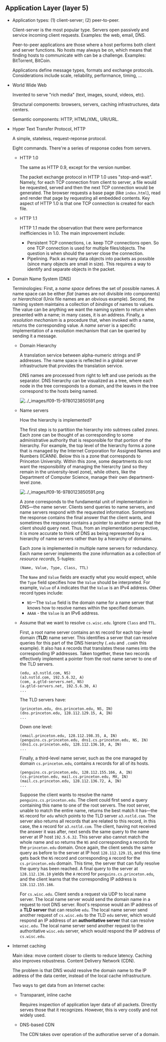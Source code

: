 ## Application Layer (layer 5)

- Application types: (1) client-server; (2) peer-to-peer.

    Client-server is the most popular type. Servers open passively and service incoming client requests. Examples: the web, email, DNS.

    Peer-to-peer applications are those where a host performs both client and server functions. No hosts may always be on, which means that finding hosts to communicate with can be a challenge. Examples: BitTorrent, BitCoin.

    Applications define message types, formats and exchange protocols. Considerations include scale, reliability, performance, timing, ...

- World Wide Web

    Invented to serve "rich media" (text, images, sound, videos, etc). 

    Structural components: browsers, servers, caching infrastructures, data centers.

    Semantic oomponents: HTTP, HTML/XML, URI/URL.

- Hyper Text Transfer Protocol, HTTP

    A simple, stateless, request-reponse protocol.

    Eight commands. There're a series of response codes from servers.

    - HTTP 1.0

        The same as HTTP 0.9, except for the version number.

        The packet exchange protocol in HTTP 1.0 uses "stop-and-wait". Namely, for each TCP connection from client to server, a file would be requested, served and then the next TCP connection would be generated. The browser requests a base page (like `index.html`), read and render that page by requesting all embedded contents. Key aspect of HTTP 1.0 is that one TCP connection is created for each file.

    - HTTP 1.1

        HTTP 1.1 made the observation that there were performance inefficiencies in 1.0. The main improvement include:

        - Persistent TCP connections, i.e. keep TCP connections open. So one TCP connection is used for multiple files/objects. The question is when should the server close the connection.
        - Pipelining. Pack as many data objects into packets as possible (since many objects are small in size). This requires a way to identify and separate objects in the packet.

- Domain Name System (DNS)

    Terminologies: First, a *name space* defines the set of possible names. A name space can be either *flat* (names are not divisible into components) or *hierarchical* (Unix file names are an obvious example). Second, the naming system maintains a collection of *bindings* of names to values. The value can be anything we want the naming system to return when presented with a name; in many cases, it is an address. Finally, a *resolution mechanism* is a procedure that, when invoked with a name, returns the corresponding value. A *name server* is a specific implementation of a resolution mechanism that can be queried by sending it a message.

    - Domain Hierarchy

        A translation service between alpha-numeric strings and IP addresses. The name space is reflected in a global server infrastructure that provides the translation service.

        DNS names are processed from right to left and use periods as the separator. DNS hierarchy can be visualized as a tree, where each node in the tree corresponds to a domain, and the leaves in the tree correspond to the hosts being named.

        ![../_images/f09-15-9780123850591.png](https://book.systemsapproach.org/_images/f09-15-9780123850591.png)

    - Name servers

        How the hierarchy is implemented?

        The first step is to partition the hierarchy into subtrees called *zones*. Each zone can be thought of as corresponding to some administrative authority that is responsible for that portion of the hierarchy. For example, the top level of the hierarchy forms a zone that is managed by the Internet Corporation for Assigned Names and Numbers (ICANN). Below this is a zone that corresponds to Princeton University. Within this zone, some departments do not want the responsibility of managing the hierarchy (and so they remain in the university-level zone), while others, like the Department of Computer Science, manage their own department-level zone.

        ![../_images/f09-16-9780123850591.png](https://book.systemsapproach.org/_images/f09-16-9780123850591.png)

        A zone corresponds to the fundamental unit of implementation in DNS—the name server. Clients send queries to name servers, and name servers respond with the requested information. Sometimes the response contains the final answer that the client wants, and sometimes the response contains a pointer to another server that the client should query next. Thus, from an implementation perspective, it is more accurate to think of DNS as being represented by a hierarchy of name servers rather than by a hierarchy of domains.

        

        Each zone is implemented in multiple name servers for redundancy. Each name server implements the zone information as a collection of *resource records*, 5-tuples:

        ```
        (Name, Value, Type, Class, TTL)
        ```

        The `Name` and `Value` fields are exactly what you would expect, while the `Type` field specifies how the `Value` should be interpreted. For example, `Value` of `A` indicates that the `Value` is an IPv4 address. Other record types include:

        - `NS`—The `Value` field is the domain name for a name server that knows how to resolve names within the specified domain.
        - `AAAA` - the `Value` is an IPv6 address.

    - Assume that we want to resolve `cs.wisc.edu`. Ignore `Class` and `TTL`.

        First, a root name server contains an `NS` record for each top-level domain (**TLD**) name server. This identifies a server that can resolve queries for this part of the DNS hierarchy (`.edu` and `.com`in this example). It also has `A` records that translates these names into the corresponding IP addresses. Taken together, these two records effectively implement a pointer from the root name server to one of the TLD servers.

        ```
        (edu, a3.nstld.com, NS)
        (a3.nstld.com, 192.5.6.32, A)
        (com, a.gtld-servers.net, NS)
        (a.gtld-servers.net, 192.5.6.30, A)
        ...
        ```

        The TLD servers have:

        ```
        (princeton.edu, dns.princeton.edu, NS, IN)
        (dns.princeton.edu, 128.112.129.15, A, IN)
        ...
        ```

        Down one level:

        ```
        (email.princeton.edu, 128.112.198.35, A, IN)
        (penguins.cs.princeton.edu, dns1.cs.princeton.edu, NS, IN)
        (dns1.cs.princeton.edu, 128.112.136.10, A, IN)
        ...
        ```

        Finally, a third-level name server, such as the one managed by domain `cs.princeton.edu`, contains `A` records for all of its hosts.

        ```
        (penguins.cs.princeton.edu, 128.112.155.166, A, IN)
        (cs.princeton.edu, mail.cs.princeton.edu, MX, IN)
        (mail.cs.princeton.edu, 128.112.136.72, A, IN)
        ...
        ```

        

        Suppose the client wants to resolve the name `penguins.cs.princeton.edu`. The client could first send a query containing this name to one of the root servers. The root server, unable to match the entire name, returns the best match it has—the `NS` record for `edu` which points to the TLD server `a3.nstld.com`. The server also returns all records that are related to this record, in this case, the `A` record for `a3.nstld.com`. The client, having not received the answer it was after, next sends the same query to the name server at IP host `192.5.6.32`. This server also cannot match the whole name and so returns the `NS` and corresponding `A` records for the `princeton.edu` domain. Once again, the client sends the same query as before to the server at IP host `128.112.129.15`, and this time gets back the `NS` record and corresponding `A` record for the `cs.princeton.edu` domain. This time, the server that can fully resolve the query has been reached. A final query to the server at `128.112.136.10` yields the `A` record for `penguins.cs.princeton.edu`, and the client learns that the corresponding IP address is `128.112.155.166`.

        For `cs.wisc.edu`. Client sends a request via UDP to local name server. The local name server would send the domain name in a request to root DNS server. Root's response would an IP address of a **TLD server** that can resolve `edu`. The local name server send another request of `cs.wisc.edu` to the TLD `edu` server, which would respond an IP address of an **authoritative server** that can resolve `wisc.edu`. The local name server send another request to the authoritative `wisc.edu` server, which would respond the IP address of `cs.wisc.edu`.

- Internet caching

    Main idea: move content closer to clients to reduce latency. Caching also improves robustness. Content Delivery Network (CDN).

    The problem is that DNS would resolve the domain name to the IP address of the data center, instead of the local cache infrastructure. 

    Two ways to get data from an Internet cache:

    - Transparant, inline cache

        Requires inspection of application layer data of all packets. Directly serves those that it recognizes. However, this is very costly and not widely used.

    - DNS-based CDN

        The CDN takes over operation of the authorative server of a domain.





